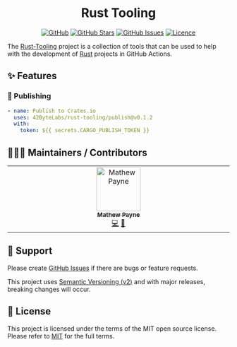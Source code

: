 <!-- markdownlint-disable -->
<div align="center">
<h1>Rust Tooling</h1>

[![GitHub](https://img.shields.io/badge/github-%23121011.svg?style=for-the-badge&logo=github&logoColor=white)][github]
[![GitHub Stars](https://img.shields.io/github/stars/42ByteLabs/rust-tooling?style=for-the-badge)][github]
[![GitHub Issues](https://img.shields.io/github/issues/42ByteLabs/rust-tooling?style=for-the-badge)][github-issues]
[![Licence](https://img.shields.io/github/license/Ileriayo/markdown-badges?style=for-the-badge)][license]

</div>
<!-- markdownlint-restore -->

The [Rust-Tooling][github] project is a collection of tools that can be used to help with the development of [Rust][rust-lang] projects in GitHub Actions.

## ✨ Features


### 🚀 Publishing

```yaml
- name: Publish to Crates.io
  uses: 42ByteLabs/rust-tooling/publish@v0.1.2
  with:
    token: ${{ secrets.CARGO_PUBLISH_TOKEN }}
```

## 🧑‍🤝‍🧑 Maintainers / Contributors

<!-- ALL-CONTRIBUTORS-LIST:START - Do not remove or modify this section -->
<!-- prettier-ignore-start -->
<!-- markdownlint-disable -->
<table>
  <tbody>
    <tr>
      <td align="center" valign="top" width="14.28%"><a href="https://geekmasher.dev"><img src="https://avatars.githubusercontent.com/u/2772944?v=4?s=100" width="100px;" alt="Mathew Payne"/><br /><sub><b>Mathew Payne</b></sub></a><br /><a href="#code-GeekMasher" title="Code">💻</a> <a href="#review-GeekMasher" title="Reviewed Pull Requests">👀</a></td>
    </tr>
  </tbody>
</table>

<!-- markdownlint-restore -->
<!-- prettier-ignore-end -->

<!-- ALL-CONTRIBUTORS-LIST:END -->

## 🦸 Support

Please create [GitHub Issues][github-issues] if there are bugs or feature requests.

This project uses [Semantic Versioning (v2)][semver] and with major releases, breaking changes will occur.

## 📓 License

This project is licensed under the terms of the MIT open source license.
Please refer to [MIT][license] for the full terms.

<!-- Resources -->

[license]: ./LICENSE
[github]: https://github.com/42ByteLabs/rust-tooling
[github-issues]: https://github.com/42ByteLabs/rust-tooling/issues
[rust-lang]: https://www.rust-lang.org/
[semver]: https://semver.org/

